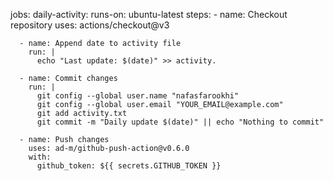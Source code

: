 jobs:
  daily-activity:
    runs-on: ubuntu-latest
    steps:
      - name: Checkout repository
        uses: actions/checkout@v3

      - name: Append date to activity file
        run: |
          echo "Last update: $(date)" >> activity.

      - name: Commit changes
        run: |
          git config --global user.name "nafasfarookhi"
          git config --global user.email "YOUR_EMAIL@example.com"
          git add activity.txt
          git commit -m "Daily update $(date)" || echo "Nothing to commit"

      - name: Push changes
        uses: ad-m/github-push-action@v0.6.0
        with:
          github_token: ${{ secrets.GITHUB_TOKEN }}
